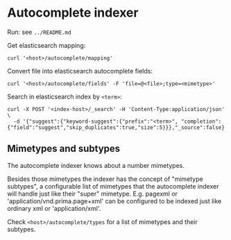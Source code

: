 # Autocomplete indexer

Run: see `../README.md`

Get elasticsearch mapping:
```
curl '<host>/autocomplete/mapping'
```

Convert file into elasticsearch autocomplete fields:
```
curl '<host>/autocomplete/fields' -F 'file=@<file>;type=<mimetype>'
```

Search in elasticsearch index by `<term>`:
```
curl -X POST '<index-host>/_search' -H 'Content-Type:application/json' \
  -d '{"suggest":{"keyword-suggest":{"prefix":"<term>", "completion":{"field":"suggest","skip_duplicates":true,"size":5}}},"_source":false}'
```

## Mimetypes and subtypes
The autocomplete indexer knows about a number mimetypes.

Besides those mimetypes the indexer has the concept of "mimetype subtypes", a configurable list of mimetypes that the autocomplete indexer will handle just like their "super" mimetype. E.g. pagexml or 'application/vnd.prima.page+xml' can be configured to be indexed just like ordinary xml or 'application/xml'.

Check `<host>/autocomplete/types` for a list of mimetypes and their subtypes.
